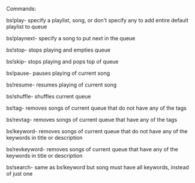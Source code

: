 Commands:

bs!play- specify a playlist, song, or don't specify any to add entire default playlist to queue

bs!playnext- specify a song to put next in the queue

bs!stop- stops playing and empties queue

bs!skip- stops playing and pops top of queue

bs!pause- pauses playing of current song

bs!resume- resumes playing of current song

bs!shuffle- shuffles current queue

bs!tag- removes songs of current queue that do not have any of the tags

bs!revtag- removes songs of current queue that have any of the tags

bs!keyword- removes songs of current queue that do not have any of the keywords in title or description

bs!revkeyword- removes songs of current queue that have any of the keywords in title or description

bs!search- same as bs!keyword but song must have all keywords, instead of just one